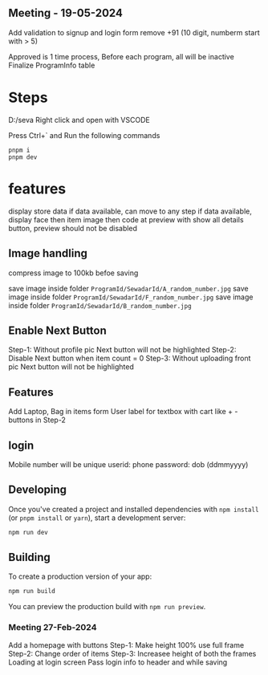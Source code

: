 Meeting - 19-05-2024
-----------------------
Add validation to signup and login form
remove +91 (10 digit, numberm start with > 5)

Approved is 1 time process, Before each program, all will be inactive
Finalize ProgramInfo table



# Steps
D:/seva
Right click and open with VSCODE

Press Ctrl+` and Run the following commands
```
pnpm i
pnpm dev
```

# features

display store data if data available, can move to any step if data available, display face then item image then code at preview with show all details button, preview should not be disabled

## Image handling

compress image to 100kb befoe saving

save image inside folder `ProgramId/SewadarId/A_random_number.jpg`
save image inside folder `ProgramId/SewadarId/F_random_number.jpg`
save image inside folder `ProgramId/SewadarId/B_random_number.jpg`

## Enable Next Button

Step-1: Without profile pic Next button will not be highlighted
Step-2: Disable Next button when item count = 0
Step-3: Without uploading front pic Next button will not be highlighted

## Features

Add Laptop, Bag in items form
User label for textbox with cart like + - buttons in Step-2

## login

Mobile number will be unique
userid: phone
password: dob (ddmmyyyy)

## Developing

Once you've created a project and installed dependencies with `npm install` (or `pnpm install` or `yarn`), start a development server:

```bash
npm run dev

```

## Building

To create a production version of your app:

```bash
npm run build
```

You can preview the production build with `npm run preview`.

### Meeting 27-Feb-2024

Add a homepage with buttons
Step-1: Make height 100% use full frame
Step-2: Change order of items
Step-3: Increasee height of both the frames
Loading at login screen
Pass login info to header and while saving
